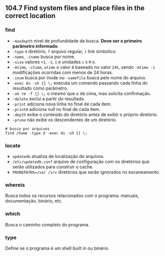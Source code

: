## 104.7 Find system files and place files in the correct location

### find

* `-maxdepth` nível de profundidade da busca. **Deve ser o primeiro parâmetro informado**.
* `-type` `d` diretório, `f` arquivo regular, `l` link simbólico
* `-name`, `-iname` busca por nome.
* `-size` valores `+1`, `-1`, `1` e unidades `c` `k` `M` `G`.
* `-mtime`, `-ctime`, `atime` o valor é baseado no valor `24h`, sendo `-mtime -1` modificações ocorridas com menos de 24 horas.
* `-inum` busca por inode ou `-samefile` busca pelo nome do arquivo.
* `-exec du -sh {} \;` executa um comando passando cada linha do resultado como parâmetro.
* `-ok rm -f {} \;` o mesmo que o de cima, mas solicita confirmação.
* `-delete` exclui a partir do resultado.
* `-print` adiciona nova linha no final de cada item.
* `-print0` adiciona null no final de cada item.
* `-depth` exibe o conteúdo do diretório antes de exibir o próprio diretório.
* `-prune` não exibe os descendentes de um diretório.

```shell
# busca por arquivos
find /home -type d -exec du -sh {} \;
```

### locate

* `updatedb` atualiza de localização de arquivos.
* `/etc/updatedb.conf` arquivo de configuração com os diretórios que serão utilizados para construir o cache.
* `PRUNEPATHS=/var /srv` diretórios que serão ignorados no escaneamento.

### whereis

Busca todos os recursos relacionados com o programa: manuais, documentação, binário, etc.

### which

Busca o caminho completo do programa.

### type

Define se o programa é um shell built in ou binário.
